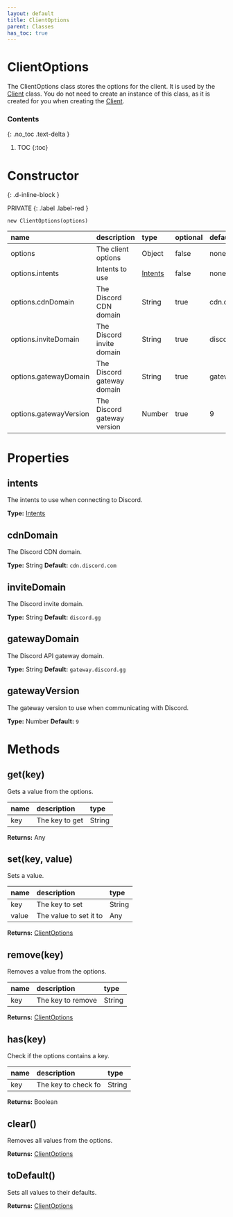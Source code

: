 ```yaml
---
layout: default
title: ClientOptions
parent: Classes
has_toc: true
---
```


# ClientOptions
The ClientOptions class stores the options for the client. It is used by the [Client](/classes/Client) class. You do not need to create an instance of this class, as it is created for you when creating the [Client](/classes/Client).

### Contents
{: .no_toc .text-delta }

1. TOC
{:toc}

# Constructor
{: .d-inline-block }

PRIVATE
{: .label .label-red }

`new ClientOptions(options)`

| name                   | description           | type                             | optional | default     |
|:-----------------------|:----------------------|:---------------------------------|:---------|:------------|
| options                | The client options    | Object                           | false    | none        |
| options.intents        | Intents to use        | [Intents](/classes/Intents)      | false    | none        |
| options.cdnDomain      | The Discord CDN domain | String                          | true     | cdn.discord.com |
| options.inviteDomain   | The Discord invite domain | String                       | true     | discord.gg |
| options.gatewayDomain  | The Discord gateway domain | String                      | true     | gateway.discord.gg |
| options.gatewayVersion | The Discord gateway version | Number                     | true     | 9 |

# Properties

## intents
The intents to use when connecting to Discord.

**Type:** [Intents](/classes/Intents)

## cdnDomain
The Discord CDN domain.

**Type:** String
**Default:** `cdn.discord.com`

## inviteDomain
The Discord invite domain.

**Type:** String
**Default:** `discord.gg`

## gatewayDomain
The Discord API gateway domain.

**Type:** String
**Default:** `gateway.discord.gg`

## gatewayVersion
The gateway version to use when communicating with Discord.

**Type:** Number
**Default:** `9`

# Methods

## get(key)
Gets a value from the options.

| name                        | description                           | type                    |
|:----------------------------|:--------------------------------------|:------------------------|
| key                         | The key to get                        | String                  |

**Returns:** Any

## set(key, value)
Sets a value.

| name                        | description                           | type                    |
|:----------------------------|:--------------------------------------|:------------------------|
| key                         | The key to set                        | String                  |
| value                       | The value to set it to                | Any                     |

**Returns:** [ClientOptions](#constructor)

## remove(key)
Removes a value from the options.

| name                        | description                           | type                    |
|:----------------------------|:--------------------------------------|:------------------------|
| key                         | The key to remove                     | String                  |

**Returns:** [ClientOptions](#constructor)

## has(key)
Check if the options contains a key.

| name                        | description                           | type                    |
|:----------------------------|:--------------------------------------|:------------------------|
| key                         | The key to check fo                   | String                  |

**Returns:** Boolean

## clear()
Removes all values from the options.

**Returns:** [ClientOptions](#constructor)

## toDefault()
Sets all values to their defaults.

**Returns:** [ClientOptions](#constructor)
